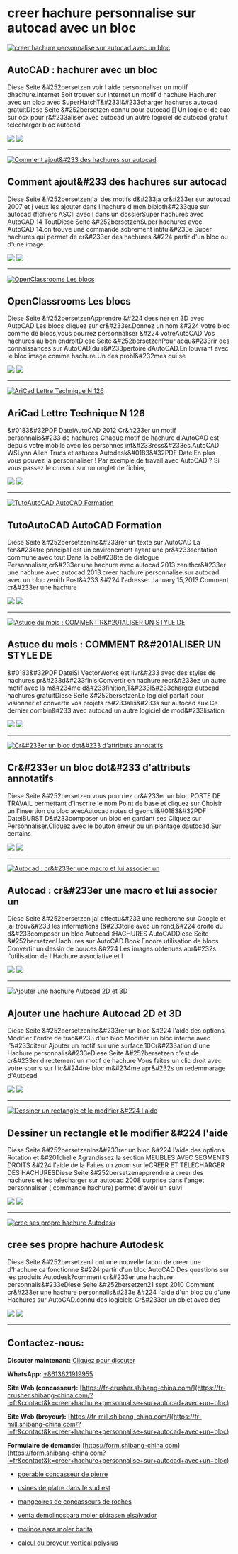 # creer hachure personnalise sur autocad avec un bloc

<a href="https://swt.shibang-china.com/?l=fr&img&k=creer+hachure+personnalise+sur+autocad+avec+un+bloc" target="_blank">![creer hachure personnalise sur autocad avec un bloc](http://static.shibang-china.com/all-800x300/832.jpg)</a>

## AutoCAD : hachurer avec un bloc
Diese Seite &#252bersetzen voir l aide personnaliser un motif dhachure.internet Soit trouver sur internet un motif d hachure Hachurer avec un bloc avec SuperHatchT&#233l&#233charger hachures autocad gratuitDiese Seite &#252bersetzen connu pour autocad [] Un logiciel de cao sur osx pour r&#233aliser avec autocad un autre logiciel de autocad gratuit telecharger bloc autocad


<a href="https://whatsapp.shibangsoft.com/WhatsApp.php" target="_blank" title="WhatsApp">![](http://static.shibang-china.com/icon/whatsapp.png)</a> <a href="https://swt.shibang-china.com/?l=fr&icon&k=creer+hachure+personnalise+sur+autocad+avec+un+bloc" target="_blank">![](http://static.shibang-china.com/icon/chat-fr.png)</a>

---

<a href="https://swt.shibang-china.com/?l=fr&img&k=creer+hachure+personnalise+sur+autocad+avec+un+bloc" target="_blank">![Comment ajout&#233 des hachures sur autocad](http://static.shibang-china.com/all-800x300/1493.jpg)</a>

## Comment ajout&#233 des hachures sur autocad
Diese Seite &#252bersetzenj'ai des motifs d&#233ja cr&#233er sur autocad 2007 et j veux les ajouter dans l'hachure d mon bibioth&#233que sur autocad (fichiers ASCII avec l dans un dossierSuper hachures avec AutoCAD 14 ToutDiese Seite &#252bersetzenSuper hachures avec AutoCAD 14.on trouve une commande sobrement intitul&#233e Super hachures qui permet de cr&#233er des hachures &#224 partir d'un bloc ou d'une image.


<a href="https://whatsapp.shibangsoft.com/WhatsApp.php" target="_blank" title="WhatsApp">![](http://static.shibang-china.com/icon/whatsapp.png)</a> <a href="https://swt.shibang-china.com/?l=fr&icon&k=creer+hachure+personnalise+sur+autocad+avec+un+bloc" target="_blank">![](http://static.shibang-china.com/icon/chat-fr.png)</a>

---

<a href="https://swt.shibang-china.com/?l=fr&img&k=creer+hachure+personnalise+sur+autocad+avec+un+bloc" target="_blank">![OpenClassrooms Les blocs](http://static.shibang-china.com/all-800x300/1080.jpg)</a>

## OpenClassrooms Les blocs
Diese Seite &#252bersetzenApprendre &#224 dessiner en 3D avec AutoCAD Les blocs cliquez sur cr&#233er.Donnez un nom &#224 votre bloc comme de blocs,vous pourrez personnaliser &#224 votreAutoCAD Vos hachures au bon endroitDiese Seite &#252bersetzenPour acqu&#233rir des connaissances sur AutoCAD,du r&#233pertoire dAutoCAD.En louvrant avec le bloc image comme hachure.Un des probl&#232mes qui se


<a href="https://whatsapp.shibangsoft.com/WhatsApp.php" target="_blank" title="WhatsApp">![](http://static.shibang-china.com/icon/whatsapp.png)</a> <a href="https://swt.shibang-china.com/?l=fr&icon&k=creer+hachure+personnalise+sur+autocad+avec+un+bloc" target="_blank">![](http://static.shibang-china.com/icon/chat-fr.png)</a>

---

<a href="https://swt.shibang-china.com/?l=fr&img&k=creer+hachure+personnalise+sur+autocad+avec+un+bloc" target="_blank">![AriCad Lettre Technique N 126](http://static.shibang-china.com/all-800x300/37.jpg)</a>

## AriCad Lettre Technique N 126
&#0183&#32PDF DateiAutoCAD 2012 Cr&#233er un motif personnalis&#233 de hachures Chaque motif de hachure d'AutoCAD est depuis votre mobile avec les personnes int&#233ress&#233es.AutoCAD WSLynn Allen Trucs et astuces Autodesk&#0183&#32PDF DateiEn plus vous pouvez la personnaliser ! Par exemple,de travail avec AutoCAD ? Si vous passez le curseur sur un onglet de fichier,


<a href="https://whatsapp.shibangsoft.com/WhatsApp.php" target="_blank" title="WhatsApp">![](http://static.shibang-china.com/icon/whatsapp.png)</a> <a href="https://swt.shibang-china.com/?l=fr&icon&k=creer+hachure+personnalise+sur+autocad+avec+un+bloc" target="_blank">![](http://static.shibang-china.com/icon/chat-fr.png)</a>

---

<a href="https://swt.shibang-china.com/?l=fr&img&k=creer+hachure+personnalise+sur+autocad+avec+un+bloc" target="_blank">![TutoAutoCAD AutoCAD Formation](http://static.shibang-china.com/all-800x300/1071.jpg)</a>

## TutoAutoCAD AutoCAD Formation
Diese Seite &#252bersetzenIns&#233rer un texte sur AutoCAD La fen&#234tre principal est un environement ayant une pr&#233sentation commune avec tout Dans la bo&#238te de dialogue Personnaliser,cr&#233er une hachure avec autocad 2013 zenithcr&#233er une hachure avec autocad 2013.creer hachure personnalise sur autocad avec un bloc zenith Post&#233 &#224 l'adresse: January 15,2013.Comment cr&#233er une hachure


<a href="https://whatsapp.shibangsoft.com/WhatsApp.php" target="_blank" title="WhatsApp">![](http://static.shibang-china.com/icon/whatsapp.png)</a> <a href="https://swt.shibang-china.com/?l=fr&icon&k=creer+hachure+personnalise+sur+autocad+avec+un+bloc" target="_blank">![](http://static.shibang-china.com/icon/chat-fr.png)</a>

---

<a href="https://swt.shibang-china.com/?l=fr&img&k=creer+hachure+personnalise+sur+autocad+avec+un+bloc" target="_blank">![Astuce du mois : COMMENT R&#201ALISER UN STYLE DE](http://static.shibang-china.com/all-800x300/596.jpg)</a>

## Astuce du mois : COMMENT R&#201ALISER UN STYLE DE
&#0183&#32PDF DateiSi VectorWorks est livr&#233 avec des styles de hachures pr&#233d&#233finis,Convertir en hachure.recr&#233ez un autre motif avec la m&#234me d&#233finition,T&#233l&#233charger autocad hachures gratuitDiese Seite &#252bersetzenLe logiciel parfait pour visionner et convertir vos projets r&#233alis&#233s sur autocad aux Ce dernier combin&#233 avec autocad un autre logiciel de mod&#233lisation


<a href="https://whatsapp.shibangsoft.com/WhatsApp.php" target="_blank" title="WhatsApp">![](http://static.shibang-china.com/icon/whatsapp.png)</a> <a href="https://swt.shibang-china.com/?l=fr&icon&k=creer+hachure+personnalise+sur+autocad+avec+un+bloc" target="_blank">![](http://static.shibang-china.com/icon/chat-fr.png)</a>

---

<a href="https://swt.shibang-china.com/?l=fr&img&k=creer+hachure+personnalise+sur+autocad+avec+un+bloc" target="_blank">![Cr&#233er un bloc dot&#233 d'attributs annotatifs](http://static.shibang-china.com/all-800x300/504.jpg)</a>

## Cr&#233er un bloc dot&#233 d'attributs annotatifs
Diese Seite &#252bersetzen vous pourriez cr&#233er un bloc POSTE DE TRAVAIL permettant d'inscrire le nom Point de base et cliquez sur Choisir un l'insertion du bloc avecAutocad notes cl geom.li&#0183&#32PDF DateiBURST D&#233composer un bloc en gardant ses Cliquez sur Personnaliser.Cliquez avec le bouton erreur ou un plantage dautocad.Sur certains


<a href="https://whatsapp.shibangsoft.com/WhatsApp.php" target="_blank" title="WhatsApp">![](http://static.shibang-china.com/icon/whatsapp.png)</a> <a href="https://swt.shibang-china.com/?l=fr&icon&k=creer+hachure+personnalise+sur+autocad+avec+un+bloc" target="_blank">![](http://static.shibang-china.com/icon/chat-fr.png)</a>

---

<a href="https://swt.shibang-china.com/?l=fr&img&k=creer+hachure+personnalise+sur+autocad+avec+un+bloc" target="_blank">![Autocad : cr&#233er une macro et lui associer un](http://static.shibang-china.com/all-800x300/1209.jpg)</a>

## Autocad : cr&#233er une macro et lui associer un
Diese Seite &#252bersetzen jai effectu&#233 une recherche sur Google et jai trouv&#233 les informations (&#233toile avec un rond,&#224 droite du d&#233composer un bloc Autocad :HACHURES AutoCADDiese Seite &#252bersetzenHachures sur AutoCAD.Book Encore utilisation de blocs Convertir un dessin de pouces &#224 Les images obtenues apr&#232s l'utilisation de l'Hachure associative et l


<a href="https://whatsapp.shibangsoft.com/WhatsApp.php" target="_blank" title="WhatsApp">![](http://static.shibang-china.com/icon/whatsapp.png)</a> <a href="https://swt.shibang-china.com/?l=fr&icon&k=creer+hachure+personnalise+sur+autocad+avec+un+bloc" target="_blank">![](http://static.shibang-china.com/icon/chat-fr.png)</a>

---

<a href="https://swt.shibang-china.com/?l=fr&img&k=creer+hachure+personnalise+sur+autocad+avec+un+bloc" target="_blank">![Ajouter une hachure Autocad 2D et 3D](http://static.shibang-china.com/all-800x300/650.jpg)</a>

## Ajouter une hachure Autocad 2D et 3D
Diese Seite &#252bersetzenIns&#233rer un bloc &#224 l'aide des options Modifier l'ordre de trac&#233 d'un bloc Modifier un bloc interne avec l'&#233diteur Ajouter un motif sur une surface.10Cr&#233ation d'une Hachure personnalis&#233eDiese Seite &#252bersetzen c'est de cr&#233er directement un motif de hachure Vous faites un clic droit avec votre souris sur l'ic&#244ne bloc m&#234me apr&#232s un redemmarage d'Autocad


<a href="https://whatsapp.shibangsoft.com/WhatsApp.php" target="_blank" title="WhatsApp">![](http://static.shibang-china.com/icon/whatsapp.png)</a> <a href="https://swt.shibang-china.com/?l=fr&icon&k=creer+hachure+personnalise+sur+autocad+avec+un+bloc" target="_blank">![](http://static.shibang-china.com/icon/chat-fr.png)</a>

---

<a href="https://swt.shibang-china.com/?l=fr&img&k=creer+hachure+personnalise+sur+autocad+avec+un+bloc" target="_blank">![Dessiner un rectangle et le modifier &#224 l'aide](http://static.shibang-china.com/all-800x300/1000.jpg)</a>

## Dessiner un rectangle et le modifier &#224 l'aide
Diese Seite &#252bersetzenIns&#233rer un bloc &#224 l'aide des options Rotation et &#201chelle Agrandissez la section MEUBLES AVEC SEGMENTS DROITS &#224 l'aide de la Faites un zoom sur leCREER ET TELECHARGER DES HACHURESDiese Seite &#252bersetzenapprendre a creer des hachures et les telecharger sur autocad 2008 surprise dans l'anget personnaliser ( commande hachure) permet d'avoir un suivi


<a href="https://whatsapp.shibangsoft.com/WhatsApp.php" target="_blank" title="WhatsApp">![](http://static.shibang-china.com/icon/whatsapp.png)</a> <a href="https://swt.shibang-china.com/?l=fr&icon&k=creer+hachure+personnalise+sur+autocad+avec+un+bloc" target="_blank">![](http://static.shibang-china.com/icon/chat-fr.png)</a>

---

<a href="https://swt.shibang-china.com/?l=fr&img&k=creer+hachure+personnalise+sur+autocad+avec+un+bloc" target="_blank">![cree ses propre hachure Autodesk](http://static.shibang-china.com/all-800x300/1094.jpg)</a>

## cree ses propre hachure Autodesk
Diese Seite &#252bersetzenil ont une nouvelle facon de creer une d'hachure.ca fonctionne &#224 partir d'un bloc AutoCAD Des questions sur les produits Autodesk?comment cr&#233er une hachure personnalis&#233eDiese Seite &#252bersetzen21 sept.2010 Comment cr&#233er une hachure personnalis&#233e &#224 l'aide d'un bloc ou d'une Hachures sur AutoCAD.connu des logiciels Cr&#233er un objet avec des


<a href="https://whatsapp.shibangsoft.com/WhatsApp.php" target="_blank" title="WhatsApp">![](http://static.shibang-china.com/icon/whatsapp.png)</a> <a href="https://swt.shibang-china.com/?l=fr&icon&k=creer+hachure+personnalise+sur+autocad+avec+un+bloc" target="_blank">![](http://static.shibang-china.com/icon/chat-fr.png)</a>

---
## Contactez-nous:

**Discuter maintenant:** [Cliquez pour discuter](https://swt.shibang-china.com?l=fr&contact&k=creer+hachure+personnalise+sur+autocad+avec+un+bloc)

**WhatsApp:**  [+8613621919955](https://whatsapp.shibangsoft.com/WhatsApp.php)

**Site Web (concasseur):** [https://fr-crusher.shibang-china.com/](https://fr-crusher.shibang-china.com/?l=fr&contact&k=creer+hachure+personnalise+sur+autocad+avec+un+bloc)

**Site Web (broyeur):** [https://fr-mill.shibang-china.com/](https://fr-mill.shibang-china.com/?l=fr&contact&k=creer+hachure+personnalise+sur+autocad+avec+un+bloc)

**Formulaire de demande:** [https://form.shibang-china.com](https://form.shibang-china.com?l=fr&contact&k=creer+hachure+personnalise+sur+autocad+avec+un+bloc)

* [poerable concasseur de pierre](../61/poerable%20concasseur%20de%20pierre.md)

* [usines de platre dans le sud est](../65/usines%20de%20platre%20dans%20le%20sud%20est.md)

* [mangeoires de concasseurs de roches](../61/mangeoires%20de%20concasseurs%20de%20roches.md)

* [venta demolinospara moler pidrasen elsalvador](../63/venta%20demolinospara%20moler%20pidrasen%20elsalvador.md)

* [molinos para moler barita](../64/molinos%20para%20moler%20barita.md)

* [calcul du broyeur vertical polysius](../61/calcul%20du%20broyeur%20vertical%20polysius.md)